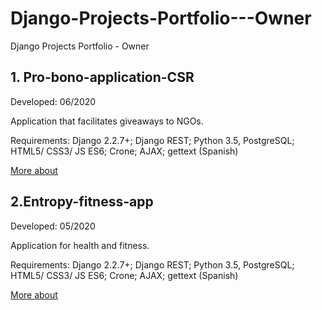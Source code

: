 # Django-Projects-Portfolio---Owner
Django Projects Portfolio - Owner

## 1. Pro-bono-application-CSR

Developed: 06/2020

Application that facilitates giveaways to NGOs.

Requirements: Django 2.2.7+; Django REST; Python 3.5, PostgreSQL; HTML5/ CSS3/ JS ES6; Crone; AJAX; gettext (Spanish)

[More about](https://github.com/MTrawinska/Pro-bono-application-CSR)

## 2.Entropy-fitness-app

Developed: 05/2020

Application for health and fitness.

Requirements: Django 2.2.7+; Django REST; Python 3.5, PostgreSQL; HTML5/ CSS3/ JS ES6; Crone; AJAX; gettext (Spanish)

[More about](https://github.com/MTrawinska/Entropy-fitness-app)

